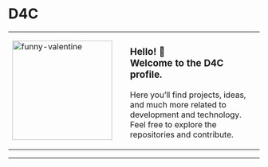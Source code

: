 # D4C

<table>
  <tr>
    <td width="220">
      <img src="https://github.com/user-attachments/assets/bf9f476f-c2b2-4fbb-a6c7-ac762c490367" alt="funny-valentine" width="200"/>
    </td>
    <td>
      <h3>Hello! 👋<br>
      Welcome to the D4C profile.</h3>
      <p>
        Here you’ll find projects, ideas, and much more related to development and technology.<br>
        Feel free to explore the repositories and contribute.
      </p>
    </td>
  </tr>
</table>

---
